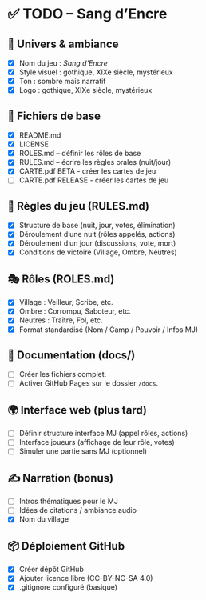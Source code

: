 # ✅ TODO – Sang d’Encre

## 🎨 Univers & ambiance

* [x] Nom du jeu : *Sang d’Encre*
* [x] Style visuel : gothique, XIXe siècle, mystérieux
* [x] Ton : sombre mais narratif
* [x] Logo : gothique, XIXe siècle, mystérieux

## 📘 Fichiers de base

* [x] README.md
* [x] LICENSE
* [x] ROLES.md – définir les rôles de base
* [x] RULES.md – écrire les règles orales (nuit/jour)
* [x] CARTE.pdf BETA - créer les cartes de jeu
* [ ] CARTE.pdf RELEASE - créer les cartes de jeu

## 📜 Règles du jeu (RULES.md)

* [x] Structure de base (nuit, jour, votes, élimination)
* [x] Déroulement d’une nuit (rôles appelés, actions)
* [x] Déroulement d’un jour (discussions, vote, mort)
* [x] Conditions de victoire (Village, Ombre, Neutres)

## 🎭 Rôles (ROLES.md)

* [x] Village : Veilleur, Scribe, etc.
* [x] Ombre : Corrompu, Saboteur, etc.
* [x] Neutres : Traître, Fol, etc.
* [x] Format standardisé (Nom / Camp / Pouvoir / Infos MJ)

## 📁 Documentation (docs/)

* [ ] Créer les fichiers complet.
* [ ] Activer GitHub Pages sur le dossier `/docs`.

## 🌍 Interface web (plus tard)

* [ ] Définir structure interface MJ (appel rôles, actions)
* [ ] Interface joueurs (affichage de leur rôle, votes)
* [ ] Simuler une partie sans MJ (optionnel)

## ✍️ Narration (bonus)

* [ ] Intros thématiques pour le MJ
* [ ] Idées de citations / ambiance audio
* [x] Nom du village

## 📦 Déploiement GitHub

* [x] Créer dépôt GitHub
* [x] Ajouter licence libre (CC-BY-NC-SA 4.0)
* [x] .gitignore configuré (basique)
